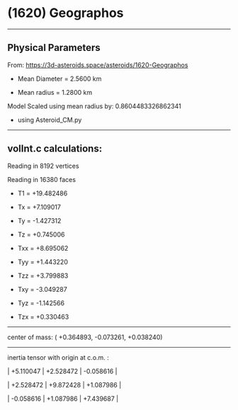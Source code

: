 # (1620) Geographos


---
Physical Parameters
---

From: https://3d-asteroids.space/asteroids/1620-Geographos 

- Mean Diameter = 2.5600 km

- Mean radius = 1.2800 km

Model Scaled using mean radius by: 0.8604483326862341 

 - using Asteroid_CM.py

---
volInt.c calculations:
---


Reading in 8192 vertices

Reading in 16380 faces

- T1 =             +19.482486

- Tx =              +7.109017
- Ty =              -1.427312
- Tz =              +0.745006

- Txx =             +8.695062
- Tyy =             +1.443220
- Tzz =             +3.799883

- Txy =             -3.049287
- Tyz =             -1.142566
- Tzx =             +0.330463

---

center of mass:  (   +0.364893,   -0.073261,   +0.038240)

---

inertia tensor with origin at c.o.m. :

| +5.110047   |   +2.528472   |   -0.058616  |

| +2.528472   |   +9.872428   |   +1.087986  |

| -0.058616   |   +1.087986   |   +7.439687  |